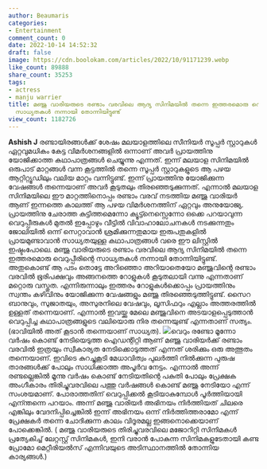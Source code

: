 ```yaml
---
author: Beaumaris
categories:
- Entertainment
comment_count: 0
date: 2022-10-14 14:52:32
draft: false
image: https://cdn.boolokam.com/articles/2022/10/91171239.webp
like_count: 89888
share_count: 35253
tags:
- actress
- manju warrier
title: മഞ്ജു വാരിയരുടെ രണ്ടാം വരവിലെ ആദ്യ സിനിമയിൽ തന്നെ ഇത്തരമൊരു വെറുപ്പീരിന്റെ
  സാധ്യതകൾ നന്നായി തോന്നിയിട്ടുണ്ട്
view_count: 1182726
---
```


**Ashish J** രണ്ടായിരങ്ങൾക്ക് ശേഷം മലയാളത്തിലെ സീനിയർ സൂപ്പർ സ്റ്റാറുകൾ ഏറ്റവുമധികം കേട്ട വിമർശനങ്ങളിൽ ഒന്നാണ് അവർ പ്രായത്തിനു യോജിക്കാത്ത കഥാപാത്രങ്ങൾ ചെയ്യുന്നു എന്നത്. ഇന്ന് മലയാള സിനിമയിൽ ഒരുപാട് മാറ്റങ്ങൾ വന്ന കൂട്ടത്തിൽ തന്നെ സൂപ്പർ സ്റ്റാറുകളുടെ ആ പഴയ ആറ്റിറ്റ്യൂഡിലും വലിയ മാറ്റം വന്നിട്ടുണ്ട്. ഇന്ന് പ്രായത്തിനു യോജിക്കുന്ന വേഷങ്ങൾ തന്നെയാണ് അവർ കൂടുതലും തിരഞ്ഞെടുക്കുന്നത്. എന്നാൽ മലയാള സിനിമയിലെ ഈ മാറ്റത്തിനൊപ്പം രണ്ടാം വരവ് നടത്തിയ മഞ്ജു വാരിയർ ആണ് ഇന്നത്തെ കാലത്ത് ആ പഴയ വിമർശനത്തിന് ഏറ്റവും അനുയോജ്യ. പ്രായത്തിനു ചേരാത്ത കുട്ടിത്തമെന്നോ ക്യൂട്ട്നെസ്സെന്നോ ഒക്കെ പറയാവുന്ന വെറുപ്പീരുകൾ മുതൽ ഇപ്പോഴും വീട്ടിൽ വിവാഹാലോചനകൾ നടക്കുന്നതും ജോലിയിൽ ഒന്ന് സെറ്റാവാൻ ശ്രമിക്കുന്നതുമായ ഇരുപതുകളിൽ പ്രായമുണ്ടാവാൻ സാധ്യതയുള്ള കഥാപാത്രങ്ങൾ വരെ ഈ ലിസ്റ്റിൽ ഇഷ്ടംപോലെ. മഞ്ജു വാരിയരുടെ രണ്ടാം വരവിലെ ആദ്യ സിനിമയിൽ തന്നെ ഇത്തരമൊരു വെറുപ്പീരിന്റെ സാധ്യതകൾ നന്നായി തോന്നിയിട്ടുണ്ട്. അതുകൊണ്ട് ആ പടം തൊട്ടേ അറിഞ്ഞൊ അറിയാതെയോ മഞ്ജുവിന്റെ രണ്ടാം വരവിൽ ഭൂരിപക്ഷവും അങ്ങനത്തെ റോളുകൾ കൂടുതലായി വന്നു എന്നതാണ് മറ്റൊരു വസ്തുത. എന്നിരുന്നാലും ഇത്തരം റോളുകൾക്കൊപ്പം പ്രായത്തിനും സ്വന്തം കഴിവിനും യോജിക്കുന്ന വേഷങ്ങളും മഞ്ജു തിരഞ്ഞെടുത്തിട്ടുണ്ട്. സൈറ ബാനുവും, സുജാതയും, അസുരനിലെ വേഷവും, ലൂസിഫറും എല്ലാം അത്തരത്തിൽ ഉള്ളത് തന്നെയാണ്. എന്നാൽ ഇവയ്ക്കു മേലെ മഞ്ജുവിനെ അടയാളപ്പെടുത്താൻ വെറുപ്പിച്ച കഥാപാത്രങ്ങളുടെ വലിയൊരു നിര തന്നെയുണ്ട് എന്നതാണ് സത്യം. (ഭാവിയിൽ അത് കൂടാൻ തന്നെയാണ് സാധ്യത). ![](https://cdn.boolokam.com/articles/2022/10/91171239.webp)വെറും രണ്ടോ മൂന്നോ വർഷം കൊണ്ട് നേടിയെടുത്ത ഐഡന്റിറ്റി ആണ് മഞ്ജു വാരിയർക്ക് രണ്ടാം വരവിൽ ഇത്രയും സ്വീകാര്യത നേടിക്കൊടുത്തത് എന്നത് ശരിക്കും ഒരു അത്ഭുതം തന്നെയാണ്. ഇവിടെ കുറച്ചുകൂടി മേധാവിത്വം പുലർത്തി നിൽക്കുന്ന പുരുഷ താരങ്ങൾക്ക് പോലും സാധിക്കാത്ത അപൂർവ നേട്ടം. എന്നാൽ അന്ന് രണ്ടല്ലെങ്കിൽ മൂന്നു വർഷം കൊണ്ട് നേടിയതിന്റെ പകുതി പോലും പ്രേക്ഷക അംഗീകാരം തിരിച്ചുവരവിലെ പത്തു വർഷങ്ങൾ കൊണ്ട് മഞ്ജു നേടിയോ എന്ന് സംശയമാണ്. പോരാത്തതിന് വെറുപ്പിക്കൽ കൂടിയാകുമ്പോൾ പൂർത്തിയായി എന്ന്തന്നെ പറയാം. അന്ന് മഞ്ജു വാരിയർ അഭിനയം നിർത്തിയത് ചിലരെ എങ്കിലും വേദനിപ്പിച്ചെങ്കിൽ ഇന്ന് അഭിനയം ഒന്ന് നിർത്തിത്തരാമോ എന്ന് പ്രേക്ഷകർ തന്നെ ചോദിക്കുന്ന കാലം വിദൂരമല്ല ഇങ്ങനൊക്കെയാണ് പോക്കെങ്കിൽ. ( മഞ്ജു വാരിയരുടെ തിരിച്ചുവരവിലെ മജോറിറ്റി സിനിമകൾ പ്രത്യേകിച്ച് ലേറ്റസ്റ്റ് സിനിമകൾ, ഇനി വരാൻ പോകുന്ന സിനിമകളുടേതായി കണ്ട പ്രോമോ മെറ്റീരിയൽസ് എന്നിവയുടെ അടിസ്ഥാനത്തിൽ തോന്നിയ കാര്യങ്ങൾ.)